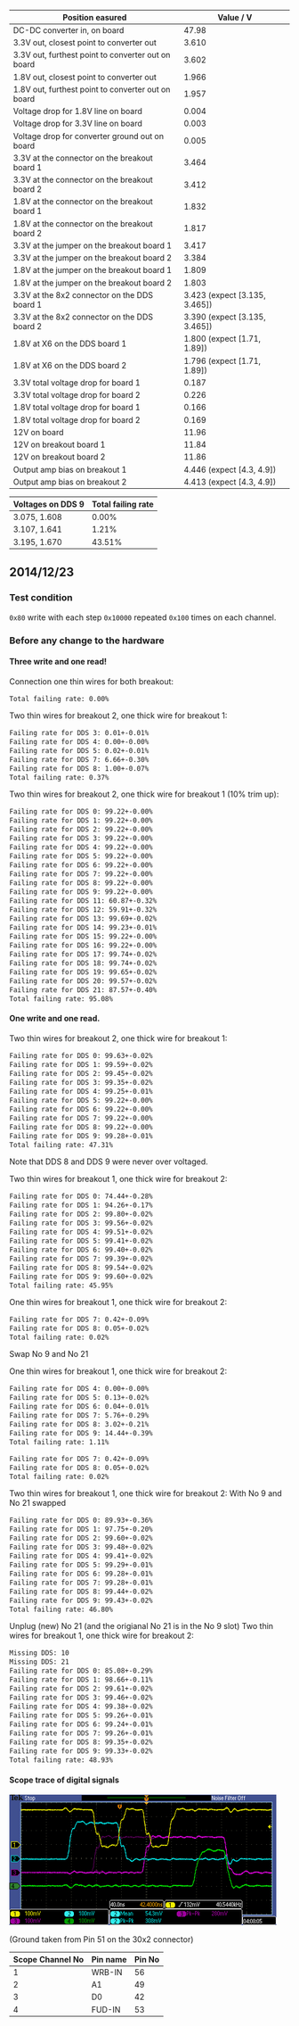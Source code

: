 |Position easured                 |Value / V |
|---------------------------------|----------|
|DC-DC converter in, on board     |47.98     |
|3.3V out, closest point to converter out|3.610|
|3.3V out, furthest point to converter out on board|3.602|
|1.8V out, closest point to converter out|1.966|
|1.8V out, furthest point to converter out on board|1.957|
|Voltage drop for 1.8V line on board|0.004   |
|Voltage drop for 3.3V line on board|0.003   |
|Voltage drop for converter ground out on board|0.005|
|3.3V at the connector on the breakout board 1|3.464|
|3.3V at the connector on the breakout board 2|3.412|
|1.8V at the connector on the breakout board 1|1.832|
|1.8V at the connector on the breakout board 2|1.817|
|3.3V at the jumper on the breakout board 1|3.417|
|3.3V at the jumper on the breakout board 2|3.384|
|1.8V at the jumper on the breakout board 1|1.809|
|1.8V at the jumper on the breakout board 2|1.803|
|3.3V at the 8x2 connector on the DDS board 1|3.423 (expect [3.135, 3.465])|
|3.3V at the 8x2 connector on the DDS board 2|3.390 (expect [3.135, 3.465])|
|1.8V at X6 on the DDS board 1|1.800 (expect [1.71, 1.89])|
|1.8V at X6 on the DDS board 2|1.796 (expect [1.71, 1.89])|
|3.3V total voltage drop for board 1|0.187   |
|3.3V total voltage drop for board 2|0.226   |
|1.8V total voltage drop for board 1|0.166   |
|1.8V total voltage drop for board 2|0.169   |
|12V on board                     |11.96     |
|12V on breakout board 1          |11.84     |
|12V on breakout board 2          |11.86     |
|Output amp bias on breakout 1|4.446 (expect [4.3, 4.9])|
|Output amp bias on breakout 2|4.413 (expect [4.3, 4.9])|

|Voltages on DDS 9|Total failing rate|
|-----------------|------------------|
|3.075, 1.608     |0.00%             |
|3.107, 1.641     |1.21%             |
|3.195, 1.670     |43.51%            |

## 2014/12/23

### Test condition

`0x80` write with each step `0x10000` repeated `0x100` times on each channel.

### Before any change to the hardware

#### Three write and one read!

Connection one thin wires for both breakout:
```
Total failing rate: 0.00%
```

Two thin wires for breakout 2, one thick wire for breakout 1:
```
Failing rate for DDS 3: 0.01+-0.01%
Failing rate for DDS 4: 0.00+-0.00%
Failing rate for DDS 5: 0.02+-0.01%
Failing rate for DDS 7: 6.66+-0.30%
Failing rate for DDS 8: 1.00+-0.07%
Total failing rate: 0.37%
```

Two thin wires for breakout 2, one thick wire for breakout 1 (10% trim up):
```
Failing rate for DDS 0: 99.22+-0.00%
Failing rate for DDS 1: 99.22+-0.00%
Failing rate for DDS 2: 99.22+-0.00%
Failing rate for DDS 3: 99.22+-0.00%
Failing rate for DDS 4: 99.22+-0.00%
Failing rate for DDS 5: 99.22+-0.00%
Failing rate for DDS 6: 99.22+-0.00%
Failing rate for DDS 7: 99.22+-0.00%
Failing rate for DDS 8: 99.22+-0.00%
Failing rate for DDS 9: 99.22+-0.00%
Failing rate for DDS 11: 60.87+-0.32%
Failing rate for DDS 12: 59.91+-0.32%
Failing rate for DDS 13: 99.69+-0.02%
Failing rate for DDS 14: 99.23+-0.01%
Failing rate for DDS 15: 99.22+-0.00%
Failing rate for DDS 16: 99.22+-0.00%
Failing rate for DDS 17: 99.74+-0.02%
Failing rate for DDS 18: 99.74+-0.02%
Failing rate for DDS 19: 99.65+-0.02%
Failing rate for DDS 20: 99.57+-0.02%
Failing rate for DDS 21: 87.57+-0.40%
Total failing rate: 95.08%
```

#### One write and one read.

Two thin wires for breakout 2, one thick wire for breakout 1:
```
Failing rate for DDS 0: 99.63+-0.02%
Failing rate for DDS 1: 99.59+-0.02%
Failing rate for DDS 2: 99.45+-0.02%
Failing rate for DDS 3: 99.35+-0.02%
Failing rate for DDS 4: 99.25+-0.01%
Failing rate for DDS 5: 99.22+-0.00%
Failing rate for DDS 6: 99.22+-0.00%
Failing rate for DDS 7: 99.22+-0.00%
Failing rate for DDS 8: 99.22+-0.00%
Failing rate for DDS 9: 99.28+-0.01%
Total failing rate: 47.31%
```

Note that DDS 8 and DDS 9 were never over voltaged.

Two thin wires for breakout 1, one thick wire for breakout 2:
```
Failing rate for DDS 0: 74.44+-0.28%
Failing rate for DDS 1: 94.26+-0.17%
Failing rate for DDS 2: 99.80+-0.02%
Failing rate for DDS 3: 99.56+-0.02%
Failing rate for DDS 4: 99.51+-0.02%
Failing rate for DDS 5: 99.41+-0.02%
Failing rate for DDS 6: 99.40+-0.02%
Failing rate for DDS 7: 99.39+-0.02%
Failing rate for DDS 8: 99.54+-0.02%
Failing rate for DDS 9: 99.60+-0.02%
Total failing rate: 45.95%
```

One thin wires for breakout 1, one thick wire for breakout 2:
```
Failing rate for DDS 7: 0.42+-0.09%
Failing rate for DDS 8: 0.05+-0.02%
Total failing rate: 0.02%
```

Swap No 9 and No 21

One thin wires for breakout 1, one thick wire for breakout 2:
```
Failing rate for DDS 4: 0.00+-0.00%
Failing rate for DDS 5: 0.13+-0.02%
Failing rate for DDS 6: 0.04+-0.01%
Failing rate for DDS 7: 5.76+-0.29%
Failing rate for DDS 8: 3.02+-0.21%
Failing rate for DDS 9: 14.44+-0.39%
Total failing rate: 1.11%
```
```
Failing rate for DDS 7: 0.42+-0.09%
Failing rate for DDS 8: 0.05+-0.02%
Total failing rate: 0.02%
```

Two thin wires for breakout 1, one thick wire for breakout 2:
With No 9 and No 21 swapped
```
Failing rate for DDS 0: 89.93+-0.36%
Failing rate for DDS 1: 97.75+-0.20%
Failing rate for DDS 2: 99.60+-0.02%
Failing rate for DDS 3: 99.48+-0.02%
Failing rate for DDS 4: 99.41+-0.02%
Failing rate for DDS 5: 99.29+-0.01%
Failing rate for DDS 6: 99.28+-0.01%
Failing rate for DDS 7: 99.28+-0.01%
Failing rate for DDS 8: 99.44+-0.02%
Failing rate for DDS 9: 99.43+-0.02%
Total failing rate: 46.80%
```

Unplug (new) No 21 (and the origianal No 21 is in the No 9 slot)
Two thin wires for breakout 1, one thick wire for breakout 2:
```
Missing DDS: 10
Missing DDS: 21
Failing rate for DDS 0: 85.08+-0.29%
Failing rate for DDS 1: 98.66+-0.11%
Failing rate for DDS 2: 99.61+-0.02%
Failing rate for DDS 3: 99.46+-0.02%
Failing rate for DDS 4: 99.38+-0.02%
Failing rate for DDS 5: 99.26+-0.01%
Failing rate for DDS 6: 99.24+-0.01%
Failing rate for DDS 7: 99.26+-0.01%
Failing rate for DDS 8: 99.35+-0.02%
Failing rate for DDS 9: 99.33+-0.02%
Total failing rate: 48.93%
```

#### Scope trace of digital signals
![Scope trace before modification](before_1.png)

(Ground taken from Pin 51 on the 30x2 connector)

|Scope Channel No|Pin name|Pin No|
|----------------|--------|------|
|1               |WRB-IN  |56    |
|2               |A1      |49    |
|3               |D0      |42    |
|4               |FUD-IN  |53    |
